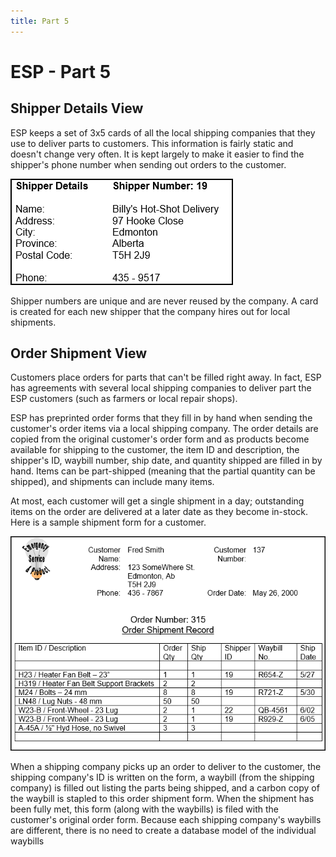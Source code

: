 ```yaml
---
title: Part 5
---
```

# ESP - Part 5

## Shipper Details View

ESP keeps a set of 3x5 cards of all the local shipping companies that they use to deliver parts to customers. This information is fairly static and doesn't change very often. It is kept largely to make it easier to find the shipper's phone number when sending out orders to the customer.

![Shipper Details View](./ESP-5-Shipper-Details-View.png)

Shipper numbers are unique and are never reused by the company. A card is created for each new shipper that the company hires out for local shipments.

## Order Shipment View

Customers place orders for parts that can't be filled right away. In fact, ESP has agreements with several local shipping companies to deliver part the ESP customers (such as farmers or local repair shops).

ESP has preprinted order forms that they fill in by hand when sending the customer's order items via a local shipping company. The order details are copied from the original customer's order form and as products become available for shipping to the customer, the item ID and description, the shipper's ID, waybill number, ship date, and quantity shipped are filled in by hand. Items can be part-shipped (meaning that the partial quantity can be shipped), and shipments can include many items.

At most, each customer will get a single shipment in a day; outstanding items on the order are delivered at a later date as they become in-stock. Here is a sample shipment form for a customer.

![Order Shipment View](./ESP-5-Order-Shipment-View.png)

When a shipping company picks up an order to deliver to the customer, the shipping company's ID is written on the form, a waybill (from the shipping company) is filled out listing the parts being shipped, and a carbon copy of the waybill is stapled to this order shipment form. When the shipment has been fully met, this form (along with the waybills) is filed with the customer's original order form. Because each shipping company's waybills are different, there is no need to create a database model of the individual waybills
